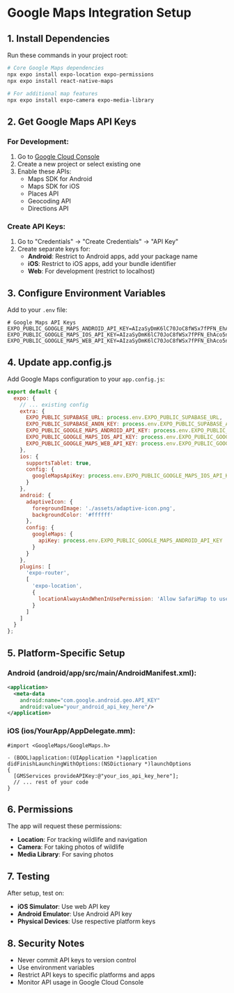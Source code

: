 # Google Maps Integration Setup

## 1. Install Dependencies

Run these commands in your project root:

```bash
# Core Google Maps dependencies
npx expo install expo-location expo-permissions
npx expo install react-native-maps

# For additional map features
npx expo install expo-camera expo-media-library
```

## 2. Get Google Maps API Keys

### For Development:
1. Go to [Google Cloud Console](https://console.cloud.google.com/)
2. Create a new project or select existing one
3. Enable these APIs:
   - Maps SDK for Android
   - Maps SDK for iOS
   - Places API
   - Geocoding API
   - Directions API

### Create API Keys:
1. Go to "Credentials" → "Create Credentials" → "API Key"
2. Create separate keys for:
   - **Android**: Restrict to Android apps, add your package name
   - **iOS**: Restrict to iOS apps, add your bundle identifier
   - **Web**: For development (restrict to localhost)

## 3. Configure Environment Variables

Add to your `.env` file:
```env
# Google Maps API Keys
EXPO_PUBLIC_GOOGLE_MAPS_ANDROID_API_KEY=AIzaSyDmK6lC70JoC8fWSx7fPFN_EhAco5nSba4, 
EXPO_PUBLIC_GOOGLE_MAPS_IOS_API_KEY=AIzaSyDmK6lC70JoC8fWSx7fPFN_EhAco5nSba4,
EXPO_PUBLIC_GOOGLE_MAPS_WEB_API_KEY=AIzaSyDmK6lC70JoC8fWSx7fPFN_EhAco5nSba4
```

## 4. Update app.config.js

Add Google Maps configuration to your `app.config.js`:

```javascript
export default {
  expo: {
    // ... existing config
    extra: {
      EXPO_PUBLIC_SUPABASE_URL: process.env.EXPO_PUBLIC_SUPABASE_URL,
      EXPO_PUBLIC_SUPABASE_ANON_KEY: process.env.EXPO_PUBLIC_SUPABASE_ANON_KEY,
      EXPO_PUBLIC_GOOGLE_MAPS_ANDROID_API_KEY: process.env.EXPO_PUBLIC_GOOGLE_MAPS_ANDROID_API_KEY,
      EXPO_PUBLIC_GOOGLE_MAPS_IOS_API_KEY: process.env.EXPO_PUBLIC_GOOGLE_MAPS_IOS_API_KEY,
      EXPO_PUBLIC_GOOGLE_MAPS_WEB_API_KEY: process.env.EXPO_PUBLIC_GOOGLE_MAPS_WEB_API_KEY,
    },
    ios: {
      supportsTablet: true,
      config: {
        googleMapsApiKey: process.env.EXPO_PUBLIC_GOOGLE_MAPS_IOS_API_KEY
      }
    },
    android: {
      adaptiveIcon: {
        foregroundImage: './assets/adaptive-icon.png',
        backgroundColor: '#ffffff'
      },
      config: {
        googleMaps: {
          apiKey: process.env.EXPO_PUBLIC_GOOGLE_MAPS_ANDROID_API_KEY
        }
      }
    },
    plugins: [
      'expo-router',
      [
        'expo-location',
        {
          locationAlwaysAndWhenInUsePermission: 'Allow SafariMap to use your location for wildlife tracking and park navigation.'
        }
      ]
    ]
  }
};
```

## 5. Platform-Specific Setup

### Android (android/app/src/main/AndroidManifest.xml):
```xml
<application>
  <meta-data
    android:name="com.google.android.geo.API_KEY"
    android:value="your_android_api_key_here"/>
</application>
```

### iOS (ios/YourApp/AppDelegate.mm):
```objc
#import <GoogleMaps/GoogleMaps.h>

- (BOOL)application:(UIApplication *)application didFinishLaunchingWithOptions:(NSDictionary *)launchOptions
{
  [GMSServices provideAPIKey:@"your_ios_api_key_here"];
  // ... rest of your code
}
```

## 6. Permissions

The app will request these permissions:
- **Location**: For tracking wildlife and navigation
- **Camera**: For taking photos of wildlife
- **Media Library**: For saving photos

## 7. Testing

After setup, test on:
- **iOS Simulator**: Use web API key
- **Android Emulator**: Use Android API key
- **Physical Devices**: Use respective platform keys

## 8. Security Notes

- Never commit API keys to version control
- Use environment variables
- Restrict API keys to specific platforms and apps
- Monitor API usage in Google Cloud Console
